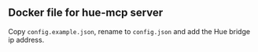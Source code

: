 ## Docker file for hue-mcp server

Copy `config.example.json`, rename to `config.json` and add the Hue bridge ip address.
